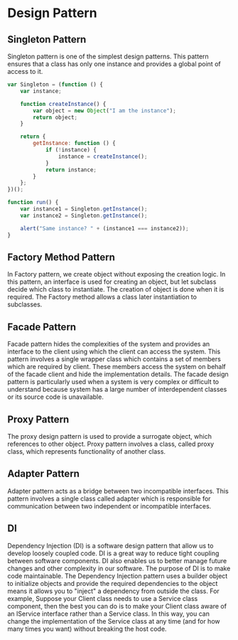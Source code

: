 # Design Pattern

## Singleton Pattern

Singleton pattern is one of the simplest design patterns. This pattern ensures that a class has only one instance and provides a global point of access to it.

```javascript
var Singleton = (function () {
    var instance;

    function createInstance() {
        var object = new Object("I am the instance");
        return object;
    }

    return {
        getInstance: function () {
            if (!instance) {
                instance = createInstance();
            }
            return instance;
        }
    };
})();

function run() {
    var instance1 = Singleton.getInstance();
    var instance2 = Singleton.getInstance();

    alert("Same instance? " + (instance1 === instance2));
}
```

## Factory Method Pattern

In Factory pattern, we create object without exposing the creation logic. In this pattern, an interface is used for creating an object, but let subclass decide which class to instantiate. The creation of object is done when it is required. The Factory method allows a class later instantiation to subclasses.

## Facade Pattern

Facade pattern hides the complexities of the system and provides an interface to the client using which the client can access the system.
This pattern involves a single wrapper class which contains a set of members which are required by client. These members access the system on behalf of the facade client and hide the implementation details.
The facade design pattern is particularly used when a system is very complex or difficult to understand because system has a large number of interdependent classes or its source code is unavailable.

## Proxy Pattern

The proxy design pattern is used to provide a surrogate object, which references to other object.
Proxy pattern involves a class, called proxy class, which represents functionality of another class.

## Adapter Pattern

Adapter pattern acts as a bridge between two incompatible interfaces. This pattern involves a single class called adapter which is responsible for communication between two independent or incompatible interfaces.

## DI

Dependency Injection (DI) is a software design pattern that allow us to develop loosely coupled code. DI is a great way to reduce tight coupling between software components. DI also enables us to better manage future changes and other complexity in our software. The purpose of DI is to make code maintainable.
The Dependency Injection pattern uses a builder object to initialize objects and provide the required dependencies to the object means it allows you to "inject" a dependency from outside the class.
For example, Suppose your Client class needs to use a Service class component, then the best you can do is to make your Client class aware of an IService interface rather than a Service class. In this way, you can change the implementation of the Service class at any time (and for how many times you want) without breaking the host code.
